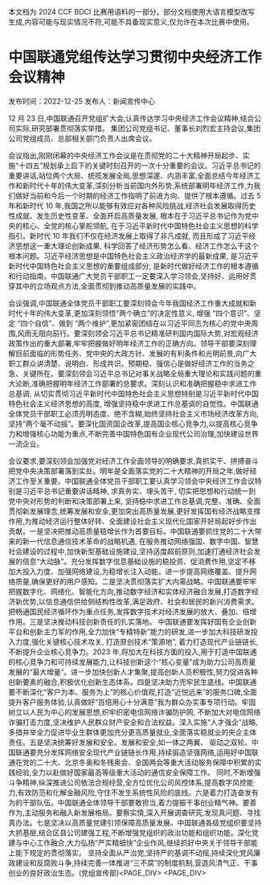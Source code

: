 本文档为 2024 CCF BDCI 比赛用语料的一部分。部分文档使用大语言模型改写生成,内容可能与现实情况不符,可能不具备现实意义,仅允许在本次比赛中使用。

# 中国联通党组传达学习贯彻中央经济工作会议精神

发布时间：2022-12-25 发布人：新闻宣传中心

12 月 23 日,中国联通召开党组扩大会,认真传达学习中央经济工作会议精神,结合公司实际,研究部署贯彻落实举措。 集团公司党组书记、董事长刘烈宏主持会议,集团公司党组成员、总部相关部门负责人出席会议。

会议指出,刚刚闭幕的中央经济工作会议是在贯彻党的二十大精神开局起步、实施“十四五”规划承上启下的关键时刻召开的一次十分重要的会议。习近平总书记的重要讲话,站位两个大局、统揽发展全局,思想深邃、内涵丰富,全面总结今年经济工作和新时代十年的伟大变革,深刻分析当前国内外形势,系统部署明年经济工作,为我们做好当前和今后一个时期的经济工作指明了前进方向、提供了根本遵循。过去 5 年和新时代 10 年,我国之所以能够有效应对各种风险挑战,经济社会发展取得历史性成就、发生历史性变革、全面开启高质量发展, 根本在于习近平总书记作为党中央的核心、全党的核心掌舵领航, 在于习近平新时代中国特色社会主义思想的科学指引。新时代 10 年我们不仅在经济发展上取得了非凡成就, 而且形成了习近平经济思想这一重大理论创新成果, 科学回答了经济形势怎么看、经济工作怎么干这个根本问题。习近平经济思想是中国特色社会主义政治经济学的最新成果, 是习近平新时代中国特色社会主义思想的重要组成部分, 是新时代做好经济工作的根本遵循和行动指南。中国联通广大党员干部职工一定要深入学习领会,坚持好、运用好贯穿其中的立场观点方法,全面贯彻到推动高质量发展的实践中。

会议强调,中国联通全体党员干部职工要深刻领会今年我国经济工作重大成就和新时代十年的伟大变革,更加深刻领悟“两个确立”的决定性意义, 增强 “四个意识”、坚定 “四个自信”、做到 “两个维护”,更加紧密团结在以习近平同志为核心的党中央周围,风雨无阻向前行。要深刻领会习近平总书记精准研判国内国际大势,对宏观经济政策作出的重大部署,牢牢把握做好明年经济工作的正确方向。领导干部要深刻理解目前面临的形势任务、党中央的大政方针、发展的有利条件和光明前景,向广大职工群众讲清楚、说明白、形成共识。预期稳、强信心是做好经济工作的当务之急、关键所在。要深刻领会习近平总书记对事关战略全局重大理论和实践问题的重大论断,准确把握明年经济工作部署的总要求。深刻认识和准确把握稳中求进工作总基调, 从切实贯彻习近平新时代中国特色社会主义思想特别是习近平新时代中国特色社会主义经济思想的高度, 增强坚持稳中求进工作总基调的自觉性。中国联通全体党员干部职工必须亮明态度、绝不含糊,始终坚持社会主义市场经济改革方向,坚持“两个毫不动摇”。要深化国资国企改革,提高国企核心竞争力,以提高核心竞争力和增强核心功能为重点,不断完善中国特色国有企业现代公司治理,加快建设世界一流企业。

会议要求,要深刻领会加强党对经济工作全面领导的明确要求,真抓实干、拼搏奋斗把党中央决策部署落到实处。明年是全面落实党的二十大精神的开局之年,做好经济工作至关重要。中国联通全体党员干部职工要认真学习领会中央经济工作会议特别是习近平总书记重要讲话精神, 求真务实、埋头苦干, 切实把思想和行动统一到党中央对形势的判断和决策部署上来, 坚持稳中求进工作总基调,完整、准确、全面贯彻新发展理念,统筹发展和安全,更加突出高质量发展,更好发挥国有经济战略支撑作用,为推动经济运行整体好转、全面建设社会主义现代化国家开好局起好步作出贡献。一是坚决把推动高质量稳增长作为首要目标。中国联通要抓住党的二十大带来的新一代信息通信技术革命的战略机遇, 在服务推动网络强国、数字中国、智慧社会建设的过程中,加快新型基础设施建设,坚持适度超前原则,加速打通经济社会发展的信息“大动脉”。充分发挥数字信息基础设施的稳投资、促消费作用,坚定不移加大投入力度、加强网络建设,为稳增长注入动能。进一步提高网络覆盖、提升网络质量,确保更好的用户感知。二是坚决贯彻落实扩大内需战略。中国联通要牢牢把握数字化、网络化、智能化方向,推动数字经济和实体经济融合发展,打造数字经济新优势,以信息通信供给侧结构性改革,满足政府、社会和居民的新兴消费需求。把畅通国民经济循环作为重点任务,发挥数字技术对经济发展的放大、叠加、倍增作用。三是坚决推动科技创新责任的扎实落地。 中国联通要发挥好国有企业创新平台和创新主力军的作用,全力加快“专精特新”能力的研发,进一步加大科技研发投入力度,强化关键核心技术攻关, 打造原创技术“策源地”, 着力打造现代产业链链长, 不断提升企业核心竞争力。2023 年,将加大在科技方面的投入,用于打造中国联通的核心竞争力和可持续发展能力,让科技创新这个“核心变量”成为助力公司高质量发展的“最大增量”。进一步加快创新人才集聚,提高创新人员积极性,努力促进各种创新要素的融合,积极优化创新生态体系。四是坚决助力兜牢民生底线。中国联通要不断深化“客户为本、服务为上”的核心价值观,打造“近悦远来”的服务口碑,全面提升客户服务体验,认真做好“百倍用心十分满意”我为群众办实事专项行动。牢固树立以人民为中心的发展思想,织牢织密电信网络诈骗防护网, 不断加大对电信网络诈骗打击力度,坚决维护人民群众财产安全和合法权益。深入实施“人才强企”战略,多措并举全力促进毕业生群体更加充分更高质量就业,全面落实稳就业的央企主体责任。五是坚决统筹好发展和安全。发展和安全,如一体之两翼、 驱动之双轮。中国联通要充分发挥网络安全现代产业链链长作用,持续锻造坚强网络,运用好中国联通在党的二十大、北京冬奥和冬残奥会、全国两会等重大活动服务保障中积累的实践经验,全力以赴做好国家最高等级重大活动的通信安全保障工作。 同时,不断增强斗争精神,纵深推进公司依法合规经营,全方位优化公司风控体系,提高数字风控能力,有效防范和化解金融风险,守住不发生系统性风险的底线。六是着力打造奋发有为的干部队伍。中国联通全体领导干部要敢担当,着力提振干事创业精气神。要善作为,主动服务和融入新发展格局。要察实情,深入开展调查研究,发现真问题、寻找真办法。七是坚决以高质量党建引领保障高质量发展。中国联通各级党组织要坚持大抓基层,结合区县公司建强工程,不断增强党组织的政治功能和组织功能。深化党建与中心工作融合,大力弘扬“严实精细快”企业作风,继续抓好中央关于领导干部能上能下规定的贯彻落实。 坚持全面从严治党,坚持严的基调不动摇,持续深化党风廉政建设和反腐败斗争,持续完善一体推进“三不腐”的制度机制,营造风清气正、干事创业的良好政治生态。(党组宣传部)<PAGE_DIV> <PAGE_DIV> 
